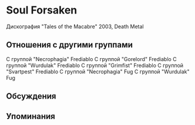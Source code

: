 # Soul Forsaken

Дискография
"Tales of the Macabre" 2003, Death Metal

## Отношения с другими группами

C группой "Necrophagia" Frediablo
C группой "Gorelord" Frediablo
C группой "Wurdulak" Frediablo
C группой "Grimfist" Frediablo
C группой "Svartpest" Frediablo
C группой "Necrophagia" Fug
C группой "Wurdulak" Fug

## Обсуждения


## Упоминания

